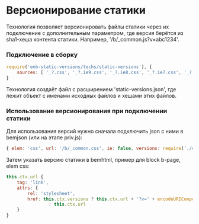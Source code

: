 # Версионирование статики

Технология позволяет версионировать файлы статики через их подключение с дополнительным параметром, где версия берётся
из sha1-хеша контента статики. Например, '/b/_common.js?v=abc1234'.

### Подключение в сборку

```js
require('enb-static-versions/techs/static-versions'), {
	sources: [ '_?.css', '_?.ie9.css', '_?.ie8.css', '_?.ie7.css', '_?.ie6.css', '_?.ru.js', '_?.en.js' ]
}
```

Технология создаёт файл с расширением 'static-versions.json', где лежит объект с именами исходных файлов и хешами этих
файлов.

### Использование версионирования при подключении статики

Для использования версий нужно сначала подключить json с ними в bemjson (или на этапе priv.js):

```js
{ elem: 'css', url: '/b/_common.css', ie: false, versions: require('./common.static-versions') }
```

Затем указать версию статики в bemhtml, пример для block b-page, elem css:

```js
this.ctx.url {
	tag: 'link',
	attrs: {
		rel: 'stylesheet',
		href: this.ctx.versions ? this.ctx.url + '?v=' + encodeURIComponent(this.ctx.versions[this.ctx.url.split('/').pop()])
				: this.ctx.url
	}
}
```
